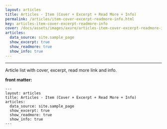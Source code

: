 ```yaml
---
layout: articles
title: Articles - Item (Cover + Excerpt + Read More + Info)
permalink: /articles/item-cover-excerpt-readmore-info.html
key: articles-item-cover-excerpt-readmore-info
cover: /docs/assets/images/axure/articles-item-cover-excerpt-readmore-info.jpg
articles:
  data_source: site.sample_page
  show_excerpt: true
  show_readmore: true
  show_info: true
---
```


<div class="article__content" markdown="1">

---

Article list with cover, excerpt, read more link and info.

<!-- more -->

**front matter:**

    ---
    layout: articles
    title: Articles - Item (Cover + Excerpt + Read More + Info)
    articles:
      data_source: site.sample_page
      show_excerpt: true
      show_readmore: true
      show_info: true
    ---

</div>